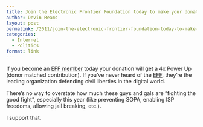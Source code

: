 ```yaml
---
title: Join the Electronic Frontier Foundation today to make your donation go further
author: Devin Reams
layout: post
permalink: /2011/join-the-electronic-frontier-foundation-today-to-make-your-donation-go-further/
categories:
  - Internet
  - Politics
format: link
---
```

If you become an [EFF member][1] today your donation will get a 4x Power Up (donor matched contribution). If you&#8217;ve never heard of the [EFF][2], they&#8217;re the leading organization defending civil liberties in the digital world.

There&#8217;s no way to overstate how much these guys and gals are &#8220;fighting the good fight&#8221;, especially this year (like preventing SOPA, enabling ISP freedoms, allowing jail breaking, etc.).

I support that.

 [1]: https://supporters.eff.org/donate/powerup
 [2]: https://www.eff.org/